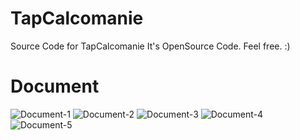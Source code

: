 # TapCalcomanie
Source Code for TapCalcomanie
It's OpenSource Code. Feel free. :)

# Document
![Document-1](https://user-images.githubusercontent.com/64130504/108616904-22cf8680-7455-11eb-8f5f-2b1f428ca65d.png)
![Document-2](https://user-images.githubusercontent.com/64130504/108616907-24994a00-7455-11eb-8315-7e70e5bd176a.png)
![Document-3](https://user-images.githubusercontent.com/64130504/108616908-25ca7700-7455-11eb-9aca-3a9e15c000c9.png)
![Document-4](https://user-images.githubusercontent.com/64130504/108616910-26fba400-7455-11eb-814e-a94615e0e528.png)
![Document-5](https://user-images.githubusercontent.com/64130504/108616911-282cd100-7455-11eb-813e-663644efb95f.png)